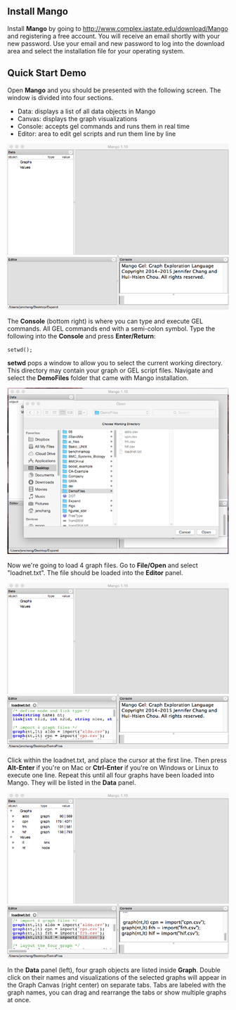 ## Install Mango

Install **Mango** by going to http://www.complex.iastate.edu/download/Mango and registering a free account. You will receive an email shortly with your new password. Use your email and new password to log into the download area and select the installation file for your operating system. 

## Quick Start Demo

Open **Mango** and you should be presented with the following screen. The window is divided into four sections. 

* Data: displays a list of all data objects in Mango 
* Canvas: displays the graph visualizations
* Console: accepts gel commands and runs them in real time
* Editor: area to edit gel scripts and run them line by line

![](start.png)

The **Console** (bottom right) is where you can type and execute GEL commands. All GEL commands end with a semi-colon symbol. Type the following into the **Console** and press **Enter/Return**:

```
setwd();
```

**setwd** pops a window to allow you to select the current working directory. This directory may contain your graph or GEL script files. Navigate and select the **DemoFiles** folder that came with Mango installation.

![](setwd.png)

Now we're going to load 4 graph files. Go to **File/Open** and select "loadnet.txt". The file should be loaded into the **Editor** panel.

![](loadnet.png)

Click within the loadnet.txt, and place the cursor at the first line. Then press **Alt-Enter** if you're on Mac or **Ctrl-Enter** if you're on Windows or Linux to execute one line. Repeat this until all four graphs have been loaded into Mango. They will be listed in the **Data** panel. 

![](load.png)

In the **Data** panel (left), four graph objects are listed inside **Graph**. Double click on their names and visualizations of the selected graphs will appear in the Graph Canvas (right center) on separate tabs. Tabs are labeled with the graph names, you can drag and rearrange the tabs or show multiple graphs at once. 

